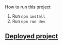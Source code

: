 How to run this project

1. Run `npm install`
2. Run `npm run dev`

## [Deployed project](https://typing-speed-rosy.vercel.app/)